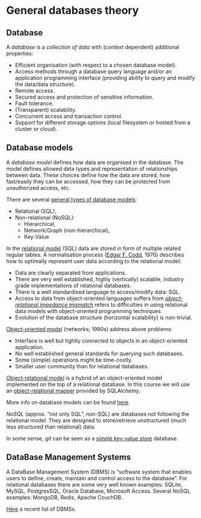 # General databases theory

## Database

A *database* is a *collection of data* with (context dependent) additional properties:

- Efficient organisation (with respect to a chosen database model).
- Access methods through a database query language and/or an application programming interface (providing ability to query and modify the data/data structure).
- Remote access.
- Secured access and protection of sensitive information.
- Fault tolerance.
- (Transparent) scalability.
- Concurrent access and transaction control.
- Support for different storage options (local filesystem or hosted from a cluster or cloud).

## Database models

A *database model* defines how data are organised in the database. The model defines allowed data types and representation of relationships between data. These choices define how the data are stored, how fast/easily they can be accessed, how they can be protected from unauthorized access, etc.

There are several [general types of database models](https://medium.com/practicum-by-yandex/database-models-ec4f0dba8985):
  - Relational (SQL),
  - Non-relational (NoSQL):
    - Hierarchical,
    - Network/Graph (non-hierarchical),
    - Key-Value

In the [relational model](https://en.wikipedia.org/wiki/Relational_model) (SQL) data are stored in form of multiple related regular tables. A normalisation process ([Edgar F. Codd](https://en.wikipedia.org/wiki/Edgar_F._Codd), 1970) describes how to optimally represent user data according to the relational model:
  - Data are clearly separated from applications.
  - There are very well established, highly (vertically) scalable, industry grade implementations of relational databases.
  - There is a well standardised language to access/modify data: SQL.
  - Access to data from object-oriented languages suffers from [*object-relational impedance mismatch*](https://en.wikipedia.org/wiki/Object%E2%80%93relational_impedance_mismatch) refers to difficulties in using relational data models with object-oriented programming techniques.
  - Evolution of the database structure (horizontal scalability) is non-trivial.

[Object-oriented model](https://en.wikipedia.org/wiki/Object_database) (networks; 1990s) address above problems:
  - Interface is well but tightly connected to objects in an object-oriented application.
  - No well established general standards for querying such databases.
  - Some (simple) operations might be time-costly.
  - Smaller user community than for relational databases.

[Object-relational model](https://en.wikipedia.org/wiki/Object%E2%80%93relational_mapping) is a hybrid of an object-oriented model implemented on the top of a relational database. In this course we will use an [object-relational mapper](https://docs.sqlalchemy.org/en/14/orm/tutorial.html) provided by SQLAlchemy.

More info on database models can be found [here](https://www.lucidchart.com/pages/database-diagram/database-models).

*NoSQL* (approx. “not only SQL”, non-SQL) are databases not following the relational model. They are designed to store/retrieve unstructured (much less structured than relational) data.

In some sense, *git* can be seen as a [simple key-value store](https://www.kenneth-truyers.net/2016/10/13/git-nosql-database/#:~:text=Git%20is%20a*%20content%2Daddressable,to%20retrieve%20that%20content%20later.) database.

## DataBase Management Systems

A DataBase Management System (DBMS) is “software system that enables users to define, create, maintain and control access to the database”. For relational databases there are some very well known examples: SQLite, MySQL, PostgresSQL, Oracle Database, Microsoft Access. Several NoSQL examples: MongoDB, Redis, Apache CouchDB.

[Here](https://improvado.io/blog/top-25-best-database-management-software) a recent list of DBMSs.
